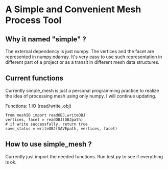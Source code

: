 # A Simple and Convenient Mesh Process Tool
## Why it named "simple" ?
The external dependency is just numpy. The vertices and the facet are represented in numpy.ndarray. It's very easy to use such representation in different part of a project or as a transit in different mesh data structures.
## Current functions
Currently simple_mesh is just a personal programming practice to realize the idea of processing mesh using only numpy. I will continue updating.

Functions:
1.IO (read/write .obj)
```
from meshIO import readOBJ,writeOBJ
vertices, facet = readOBJ(OBJpath)
# if write successfully, return true
save_status = writeOBJ(SAVEpath, vertices, facet)
```

## How to use simple_mesh ?
Currently just import the needed functions. Run test.py to see if everything is ok.

